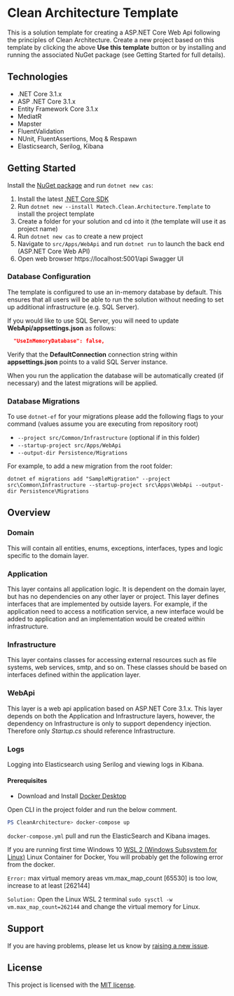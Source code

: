 ﻿ # Clean Architecture Template

This is a solution template for creating a ASP.NET Core Web Api following the principles of Clean Architecture. Create a new project based on this template by clicking the above **Use this template** button or by installing and running the associated NuGet package (see Getting Started for full details). 


## Technologies
* .NET Core 3.1.x
* ASP .NET Core 3.1.x
* Entity Framework Core 3.1.x
* MediatR
* Mapster
* FluentValidation
* NUnit, FluentAssertions, Moq & Respawn
* Elasticsearch, Serilog, Kibana

## Getting Started

Install the [NuGet package](https://www.nuget.org/packages/Matech.Clean.Architecture.Template) and run `dotnet new cas`:

1. Install the latest [.NET Core SDK](https://dotnet.microsoft.com/download)
2. Run `dotnet new --install Matech.Clean.Architecture.Template` to install the project template
3. Create a folder for your solution and cd into it (the template will use it as project name)
4. Run `dotnet new cas` to create a new project
5. Navigate to `src/Apps/WebApi` and run `dotnet run` to launch the back end (ASP.NET Core Web API)
6. Open web browser https://localhost:5001/api Swagger UI


### Database Configuration

The template is configured to use an in-memory database by default. This ensures that all users will be able to run the solution without needing to set up additional infrastructure (e.g. SQL Server).

If you would like to use SQL Server, you will need to update **WebApi/appsettings.json** as follows:

```json
  "UseInMemoryDatabase": false,
```

Verify that the **DefaultConnection** connection string within **appsettings.json** points to a valid SQL Server instance. 

When you run the application the database will be automatically created (if necessary) and the latest migrations will be applied.

### Database Migrations

To use `dotnet-ef` for your migrations please add the following flags to your command (values assume you are executing from repository root)

* `--project src/Common/Infrastructure` (optional if in this folder)
* `--startup-project src/Apps/WebApi`
* `--output-dir Persistence/Migrations`

For example, to add a new migration from the root folder:

 `dotnet ef migrations add "SampleMigration" --project src\Common\Infrastructure --startup-project src\Apps\WebApi --output-dir Persistence\Migrations`

## Overview

### Domain

This will contain all entities, enums, exceptions, interfaces, types and logic specific to the domain layer.

### Application

This layer contains all application logic. It is dependent on the domain layer, but has no dependencies on any other layer or project. This layer defines interfaces that are implemented by outside layers. For example, if the application need to access a notification service, a new interface would be added to application and an implementation would be created within infrastructure.

### Infrastructure

This layer contains classes for accessing external resources such as file systems, web services, smtp, and so on. These classes should be based on interfaces defined within the application layer.

### WebApi

This layer is a web api application based on ASP.NET Core 3.1.x. This layer depends on both the Application and Infrastructure layers, however, the dependency on Infrastructure is only to support dependency injection. Therefore only *Startup.cs* should reference Infrastructure.

### Logs

Logging into Elasticsearch using Serilog and viewing logs in Kibana.

#### Prerequisites

* Download and Install [Docker Desktop](https://www.docker.com/products/docker-desktop)

Open CLI in the project folder and run the below comment. 

```powershell
PS CleanArchitecture> docker-compose up
```
`docker-compose.yml` pull and run the ElasticSearch and Kibana images.

If you are running first time Windows 10 [WSL 2 (Windows Subsystem for Linux)](https://docs.microsoft.com/en-us/windows/wsl/install-win10) Linux Container for Docker, You will probably get the following error from the docker.

`Error:` max virtual memory areas vm.max_map_count [65530] is too low, increase to at least [262144]

`Solution:` Open the Linux WSL 2 terminal `sudo sysctl -w vm.max_map_count=262144` and change the virtual memory for Linux.

## Support

If you are having problems, please let us know by [raising a new issue](https://github.com/iayti/CleanArchitecture/issues/new/choose).

## License

This project is licensed with the [MIT license](LICENSE).

